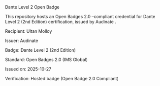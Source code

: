 Dante Level 2 Open Badge

This repository hosts an Open Badges 2.0
–compliant credential for Dante Level 2 (2nd Edition) certification, issued by Audinate
.



Recipient: Ultan Molloy

Issuer: Audinate

Badge: Dante Level 2 (2nd Edition)

Standard: Open Badges 2.0 (IMS Global)

Issued on: 2025-10-27

Verification: Hosted badge (Open Badge 2.0 Compliant)
